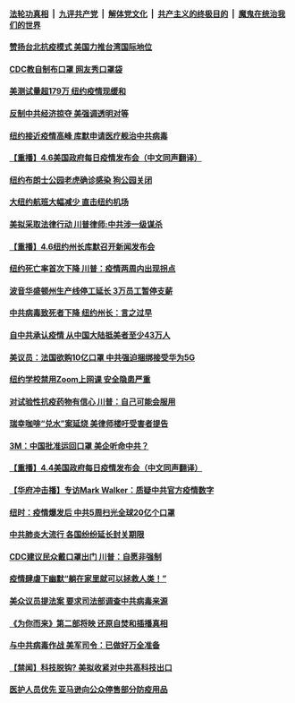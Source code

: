 

####  [法轮功真相](../../../../basic/blob/master/README.md?t=04071801) &nbsp;|&nbsp; [九评共产党](../../../../9ping.md/blob/master/README.md?t=04071801) &nbsp;|&nbsp; [解体党文化](../../../../jtdwh.md/blob/master/README.md?t=04071801)  &nbsp;|&nbsp; [共产主义的终极目的](../../../../gczydzjmd.md/blob/master/README.md?t=04071801) &nbsp;|&nbsp; [魔鬼在统治我们的世界](../../../../mgztzwmdsj.md/blob/master/README.md?t=04071801) 

#### [赞扬台北抗疫模式 美国力推台湾国际地位](../pages/prog203/a102817497.md?t=04071801) 

#### [CDC教自制布口罩 网友秀口罩袋](../pages/prog203/a102817108.md?t=04071801) 

#### [美测试量超179万 纽约疫情现缓和](../pages/prog203/a102817360.md?t=04071801) 

#### [反制中共经济掠夺  美强调透明对等](../pages/prog203/a102817332.md?t=04071801) 

#### [纽约接近疫情高峰 库默申请医疗舰治中共病毒](../pages/prog203/a102817245.md?t=04071801) 

#### [【重播】4.6美国政府每日疫情发布会（中文同声翻译）](../pages/prog203/a102816862.md?t=04071801) 

#### [纽约布朗士公园老虎确诊感染 狗公园关闭](../pages/prog203/a102817249.md?t=04071801) 

#### [大纽约航班大幅减少 直击纽约机场](../pages/prog203/a102817224.md?t=04071801) 

#### [美拟采取法律行动 川普律师:中共涉一级谋杀](../pages/prog203/a102817191.md?t=04071801) 

#### [【重播】4.6纽约州长库默召开新闻发布会](../pages/prog203/a102814964.md?t=04071801) 

#### [纽约死亡率首次下降 川普：疫情两周内出现拐点](../pages/prog203/a102817104.md?t=04071801) 

#### [波音华盛顿州生产线停工延长 3万员工暂停支薪](../pages/prog203/a102816875.md?t=04071801) 

#### [中共病毒致死者下降 纽约州长：言之过早](../pages/prog203/a102816847.md?t=04071801) 

#### [自中共承认疫情 从中国大陆抵美者至少43万人](../pages/prog203/a102816698.md?t=04071801) 

#### [美议员：法国欲购10亿口罩 中共强迫捆绑接受华为5G](../pages/prog203/a102816560.md?t=04071801) 

#### [纽约学校禁用Zoom上网课 安全隐患严重](../pages/prog203/a102816549.md?t=04071801) 

#### [对试验性抗疫药物有信心 川普：自己可能会服用](../pages/prog203/a102816502.md?t=04071801) 

#### [瑞幸咖啡“兑水”案延烧 美律师楼吁受害者提告](../pages/prog203/a102816469.md?t=04071801) 

#### [3M：中国批准运回口罩 美企听命中共？](../pages/prog203/a102816088.md?t=04071801) 

#### [【重播】4.4美国政府每日疫情发布会（中文同声翻译）](../pages/prog203/a102814960.md?t=04071801) 

#### [【华府冲击播】专访Mark Walker：质疑中共官方疫情数字](../pages/prog203/a102816039.md?t=04071801) 

#### [纽时：疫情爆发后 中共5周扫光全球20亿个口罩](../pages/prog203/a102815828.md?t=04071801) 

#### [中共肺炎大流行 各国纷纷延长封关期限](../pages/prog203/a102815688.md?t=04071801) 

#### [CDC建议民众戴口罩出门 川普：自愿非强制](../pages/prog203/a102815632.md?t=04071801) 

#### [疫情肆虐下幽默“躺在家里就可以拯救人类！”](../pages/prog203/a102815594.md?t=04071801) 

#### [美众议员提法案 要求司法部调查中共病毒来源](../pages/prog203/a102815547.md?t=04071801) 

#### [《为你而来》第二部将映 还原自焚和插播真相](../pages/prog203/a102815528.md?t=04071801) 

#### [与中共病毒作战 美军司令：已做好万全准备](../pages/prog203/a102815382.md?t=04071801) 

#### [【禁闻】科技脱钩? 美拟收紧对中共高科技出口](../pages/prog203/a102815496.md?t=04071801) 

#### [医护人员优先 亚马逊向公众停售部分防疫用品](../pages/prog203/a102815473.md?t=04071801) 

